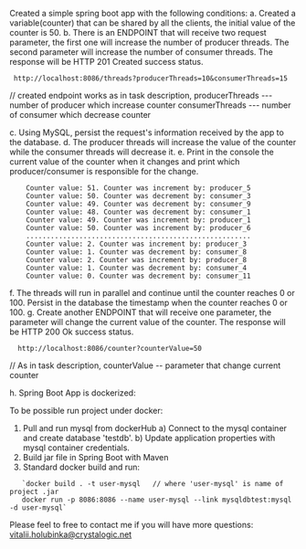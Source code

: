 Created a simple spring boot app with the following conditions:
a. Created a variable(counter) that can be shared by all the clients, 
the initial value of the counter is 50.
b. There is an ENDPOINT that will receive two request parameter, the first one will increase the number of producer threads. The second parameter will increase the number of consumer threads.
     The response will be HTTP 201 Created success status.
     
     http://localhost:8086/threads?producerThreads=10&consumerThreads=15
     
  // created endpoint works as in task description,
  producerThreads --- number of producer which increase counter
  consumerThreads --- number of consumer which decrease counter
     
c. Using MySQL, persist the request's information received by the app to the database.
d. The producer threads will increase the value of the counter while the consumer threads will decrease it.
e. Print in the console the current value of the counter when it changes and print which producer/consumer is responsible for the change.

        Counter value: 51. Counter was increment by: producer_5
        Counter value: 50. Counter was decrement by: consumer_3
        Counter value: 49. Counter was decrement by: consumer_9
        Counter value: 48. Counter was decrement by: consumer_1
        Counter value: 49. Counter was increment by: producer_1
        Counter value: 50. Counter was increment by: producer_6
        .......................................................
        Counter value: 2. Counter was increment by: producer_3
        Counter value: 1. Counter was decrement by: consumer_8
        Counter value: 2. Counter was increment by: producer_8
        Counter value: 1. Counter was decrement by: consumer_4
        Counter value: 0. Counter was decrement by: consumer_11

f. The threads will run in parallel and continue until the counter reaches 0 or 100. Persist in the database the timestamp when the counter reaches 0 or 100.
g. Create another ENDPOINT that will receive one parameter, the parameter will change the current value of the counter.
  The response will be HTTP 200 Ok success status.
  
      http://localhost:8086/counter?counterValue=50
   
   // As in task description, 
   counterValue -- parameter that change current counter
  
h. Spring Boot App is dockerized:

To be possible run project under docker:
1) Pull and run mysql from dockerHub 
    a) Connect to the mysql container and create database 'testdb'.
    b) Update application properties with mysql container credentials. 
2) Build jar file in Spring Boot with Maven
3) Standard  docker build and run:

``    `docker build . -t user-mysql   // where 'user-mysql' is name of project .jar
``    
``    docker run -p 8086:8086 --name user-mysql --link mysqldbtest:mysql -d user-mysql`
``

Please feel to free to contact me if you will have more questions: vitalii.holubinka@crystalogic.net